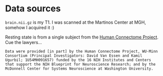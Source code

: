 Data sources
============

`brain.nii.gz` is my T1. I was scanned at the Martinos Center at MGH, somehow I acquired it :)

Resting state is from a single subject from the [Human Connectome Project](https://www.humanconnectome.org). Cue the lawyers...

    Data were provided [in part] by the Human Connectome Project, WU-Minn Consortium (Principal Investigators: David Van Essen and Kamil Ugurbil; 1U54MH091657) funded by the 16 NIH Institutes and Centers that support the NIH Blueprint for Neuroscience Research; and by the McDonnell Center for Systems Neuroscience at Washington University.